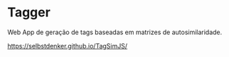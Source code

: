 # Tagger
Web App de geração de tags baseadas em matrizes de autosimilaridade. 

https://selbstdenker.github.io/TagSimJS/
